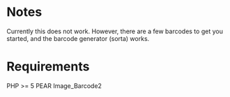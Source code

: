 Notes
=====
Currently this does not work. However, there are a few barcodes to get you started, and the barcode generator (sorta) works.

Requirements
============
PHP >= 5
PEAR Image_Barcode2
